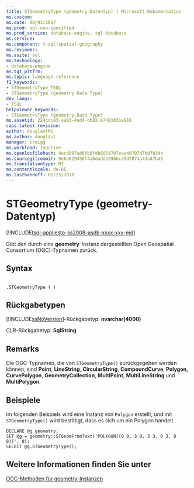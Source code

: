 ```yaml
---
title: STGeometryType (geometry-Datentyp) | Microsoft-Dokumentation
ms.custom: 
ms.date: 08/03/2017
ms.prod: sql-non-specified
ms.prod_service: database-engine, sql-database
ms.service: 
ms.component: t-sql|spatial-geography
ms.reviewer: 
ms.suite: sql
ms.technology:
- database-engine
ms.tgt_pltfrm: 
ms.topic: language-reference
f1_keywords:
- STGeometryType_TSQL
- STGeometryType (geometry Data Type)
dev_langs:
- TSQL
helpviewer_keywords:
- STGeometryType (geometry Data Type)
ms.assetid: 224cdc83-aa83-4ad4-bb82-b7481031e910
caps.latest.revision: 
author: douglaslMS
ms.author: douglasl
manager: craigg
ms.workload: Inactive
ms.openlocfilehash: 4acd897ad6fb8fdb6054707eaa40707d7b07b344
ms.sourcegitcommit: 9e6a029456f4a8daddb396bc45d7874a43a47b45
ms.translationtype: HT
ms.contentlocale: de-DE
ms.lasthandoff: 01/25/2018
---
```

# <a name="stgeometrytype-geometry-data-type"></a>STGeometryType (geometry-Datentyp)
[!INCLUDE[tsql-appliesto-ss2008-asdb-xxxx-xxx-md](../../includes/tsql-appliesto-ss2008-asdb-xxxx-xxx-md.md)]

Gibt den durch eine **geometry**-Instanz dargestellten Open Geospatial Consortium (OGC)-Typnamen zurück.
  
## <a name="syntax"></a>Syntax  
  
```  
  
.STGeometryType ( )  
```  
  
## <a name="return-types"></a>Rückgabetypen  
 [!INCLUDE[ssNoVersion](../../includes/ssnoversion-md.md)]-Rückgabetyp: **nvarchar(4000)**  
  
 CLR-Rückgabetyp: **SqlString**  
  
## <a name="remarks"></a>Remarks  
 Die OGC-Typnamen, die von `STGeometryType()` zurückgegeben werden können, sind **Point**, **LineString**, **CircularString**, **CompoundCurve**, **Polygon, CurvePolygon**, **GeometryCollection**, **MultiPoint**, **MultiLineString** und **MultiPolygon**.  
  
## <a name="examples"></a>Beispiele  
 Im folgenden Beispiels wird eine Instanz von `Polygon` erstellt, und mit `STGeometryType()` wird bestätigt, dass es sich um ein Polygon handelt.  
  
```  
DECLARE @g geometry;  
SET @g = geometry::STGeomFromText('POLYGON((0 0, 3 0, 3 3, 0 3, 0 0))', 0);  
SELECT @g.STGeometryType();  
```  
  
## <a name="see-also"></a>Weitere Informationen finden Sie unter  
 [OGC-Methoden für geometry-Instanzen](../../t-sql/spatial-geometry/ogc-methods-on-geometry-instances.md)  
  
  

